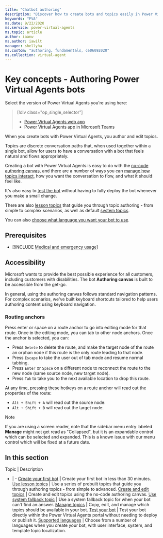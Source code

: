 ```yaml
---
title: "Chatbot authoring"
description: "Discover how to create bots and topics easily in Power Virtual Agents with no coding or long deployment times."
keywords: "PVA"
ms.date: 9/22/2020
ms.service: power-virtual-agents
ms.topic: article
author: iaanw
ms.author: iawilt
manager: shellyha
ms.custom: "authoring, fundamentals, ce06092020"
ms.collection: virtual-agent
---
```


# Key concepts - Authoring Power Virtual Agents bots

Select the version of Power Virtual Agents you're using here:

> [!div class="op_single_selector"]
> - [Power Virtual Agents web app](authoring-fundamentals.md)
> - [Power Virtual Agents app in Microsoft Teams](teams/authoring-fundamentals-teams.md)

When you create bots with Power Virtual Agents, you author and edit topics. 

Topics are discrete conversation paths that, when used together within a single bot, allow for users to have a conversation with a bot that feels natural and flows appropriately.

Creating a bot with Power Virtual Agents is easy to do with the [no-code authoring canvas](authoring-create-edit-topics.md), and there are a number of ways you can [manage how topics interact](authoring-topic-management.md), how you want the conversation to flow, and what it should feel like. 

It's also easy to [test the bot](authoring-test-bot.md) without having to fully deploy the bot whenever you make a small change.

There are also [lesson topics](authoring-template-topics.md) that guide you through topic authoring - from simple to complex scenarios, as well as default [system topics](authoring-create-edit-topics.md#use-system-and-sample-topics).

You can also [choose what language you want your bot to use](authoring-language-support.md).

## Prerequisites

- [!INCLUDE [Medical and emergency usage](includes/pva-usage-limitations.md)]


## Accessibility

Microsoft wants to provide the best possible experience for all customers, including customers with disabilities. The bot **Authoring canvas** is built to be accessible from the get-go. 

In general, using the authoring canvas follows standard navigation patterns. For complex scenarios, we've built keyboard shortcuts tailored to help users authoring content using keyboard navigation.

###  Routing anchors
Press enter or space on a route anchor to go into editing mode for that route. Once in the editing mode, you can tab to other node anchors. Once the anchor is selected, you can:

- Press ```Delete``` to delete the route, and make the target node of the route an orphan node if this route is the only route leading to that node.
- Press ```Escape``` to take the user out of tab mode and resume normal tabbing.
- Press ```Enter``` or ```Space``` on a different node to reconnect the route to the new node (same source node, new target node).
- Press ```Tab``` to take you to the next available location to drop this route.

At any time, pressing these hotkeys on a route anchor will read out the properties of the route:
- ```Alt + Shift + A``` will read out the source node.
- ```Alt + Shift + B``` will read out the target node.

> [!NOTE] 
> If you are using a screen reader, note that the sidebar menu entry labeled **Manage** might not get read as "Collapsed", but it is an expandable control which can be selected and expanded. This is a known issue with our menu control which will be fixed at a future date.

## In this section

Topic | Description
- | -
[Create your first bot](authoring-first-bot.md) | Create your first bot in less than 30 minutes.
[Use lesson topics](authoring-template-topics.md) | Use a series of prebuilt topics that guide you through authoring topics - from simple to advanced.
[Create and edit topics](authoring-create-edit-topics.md) | Create and edit topics using the no-code authoring canvas.
[Use system fallback topic](authoring-system-fallback-topic.md) | Use a system fallback topic for when your bot can't find an answer.
[Manage topics](authoring-topic-management.md) | Copy, edit, and manage which topics should be available in your bot.
[Test your bot](authoring-test-bot.md) | Test your bot directly within the Power Virtual Agents portal without needing to deploy or publish it.
[Supported languages](authoring-language-support.md) | Choose from a number of languages when you create your bot, with user interface, system, and template topic localization.

